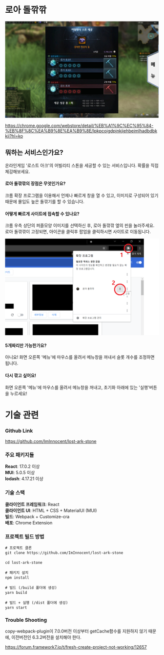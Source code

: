 # 로아 돌깎깎

<img src="https://github.com/ImInnocent/lost-ark-stone/blob/master/store/%EC%8A%A4%ED%81%AC%EB%A6%B0%EC%83%B7%20(1).png" width="640" /> 

https://chrome.google.com/webstore/detail/%EB%A1%9C%EC%95%84-%EB%8F%8C%EA%B9%8E%EA%B9%8E/lpkpcoigdpjnkjiehbeimlhadbdbkkji?hl=ko

## 뭐하는 서비스인가요?
온라인게임 '로스트 아크'의 어빌리티 스톤을 세공할 수 있는 서비스입니다.
확률을 직접 체감해보세요.

#### 로아 돌깎깎의 장점은 무엇인가요?
크롬 확장 프로그램을 이용해서 언제나 빠르게 창을 열 수 있고, 이미지로 구성되어 있기 때문에 몰입도 높은 돌깎기를 할 수 있습니다.

#### 어떻게 빠르게 사이트에 접속할 수 있나요?
크롬 우측 상단의 퍼즐모양 이미지를 선택하신 후, 로아 돌깎깎 옆의 핀을 눌러주세요.<br/>
로아 돌깎깎이 고정되면, 아이콘을 클릭후 팝업을 클릭하시면 사이트로 이동됩니다.

<img src="https://github.com/ImInnocent/lost-ark-stone/blob/master/store/%EC%8A%A4%ED%81%AC%EB%A6%B0%EC%83%B72.png" width="640" /> 

#### 5개짜리만 가능한가요?
아니요! 화면 오른쪽 '메뉴'에 마우스를 올려서 메뉴창을 꺼내서 슬롯 개수를 조정하면 됩니다.

#### 다시 깎고 싶어요!
화면 오른쪽 '메뉴'에 마우스를 올려서 메뉴창을 꺼내고, 초기화 아래에 있는 '실행'버튼을 누르세요!

# 기술 관련

### Github Link
https://github.com/ImInnocent/lost-ark-stone

### 주요 패키지들
__React__: 17.0.2 이상<br/>
__MUI__: 5.0.5 이상<br/>
__lodash__: 4.17.21 이상

### 기술 스택
__클라이언트 프레임워크__: React<br/>
__클라이언트 UI__: HTML + CSS + MaterialUI (MUI)<br/>
__빌드__: Webpack + Customize-cra<br/>
__배포__: Chrome Extension

### 프로젝트 빌드 방법
```
# 프로젝트 클론
git clone https://github.com/ImInnocent/lost-ark-stone

cd lost-ark-stone

# 패키지 설치
npm install

# 빌드 (/build 폴더에 생성)
yarn build

# 빌드 + 실행 (/dist 폴더에 생성)
yarn start
```

### Trouble Shooting
copy-webpack-plugin이 7.0.0버전 이상부터 getCache함수를 지원하지 않기 때문에, 이전버전인 6.3.2버전을 설치해야 한다.<br/>

https://forum.framework7.io/t/fresh-create-project-not-working/12657
